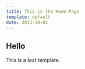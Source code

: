 ```yaml
---
title: This is the Home Page
template: default
date: 2013-10-02
---
```


## Hello

This is a *test* template.
